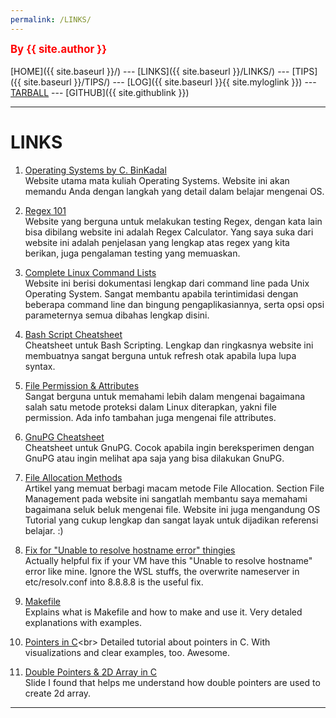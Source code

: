 ```yaml
---
permalink: /LINKS/
---
```

<span style="color:red; font-weight:bold; font-size:larger;">By {{ site.author }}</span>
<br><br>
[HOME]({{ site.baseurl }}/) ---
[LINKS]({{ site.baseurl }}/LINKS/) ---
[TIPS]({{ site.baseurl }}/TIPS/) ---
[LOG]({{ site.baseurl }}{{ site.myloglink }}) ---
[TARBALL](SandBox/NeoZap.tar.xz) ---
[GITHUB]({{ site.githublink }})
<br>
<hr>

# LINKS

1. [Operating Systems by C. BinKadal](https://os.vlsm.org/)<br>
Website utama mata kuliah Operating Systems. Website ini akan memandu Anda dengan langkah yang detail dalam belajar mengenai OS.

2. [Regex 101](https://regex101.com/)<br>
Website yang berguna untuk melakukan testing Regex, dengan kata lain bisa dibilang website ini adalah Regex Calculator. Yang saya suka dari website ini adalah penjelasan yang lengkap atas regex yang kita berikan, juga pengalaman testing yang memuaskan.

3. [Complete Linux Command Lists](https://www.tutorialspoint.com/unix_commands/)<br>
Website ini berisi dokumentasi lengkap dari command line pada Unix Operating System. Sangat membantu apabila terintimidasi dengan beberapa command line dan bingung pengaplikasiannya, serta opsi opsi parameternya semua dibahas lengkap disini.

4. [Bash Script Cheatsheet](https://devhints.io/bash)<br>
Cheatsheet untuk Bash Scripting. Lengkap dan ringkasnya website ini membuatnya sangat berguna untuk refresh otak apabila lupa lupa syntax.

5. [File Permission & Attributes](https://wiki.archlinux.org/title/File_permissions_and_attributes)<br>
Sangat berguna untuk memahami lebih dalam mengenai bagaimana salah satu metode proteksi dalam Linux diterapkan, yakni file permission. Ada info tambahan juga mengenai file attributes.

6. [GnuPG Cheatsheet](https://devhints.io/gnupg)<br>
Cheatsheet untuk GnuPG. Cocok apabila ingin bereksperimen dengan GnuPG atau ingin melihat apa saja yang bisa dilakukan GnuPG.

7. [File Allocation Methods](https://www.javatpoint.com/os-allocation-methods)<br>
Artikel yang memuat berbagi macam metode File Allocation. Section File Management pada website ini sangatlah membantu saya memahami bagaimana seluk beluk mengenai file. Website ini juga mengandung OS Tutorial yang cukup lengkap dan sangat layak untuk dijadikan referensi belajar. :)

8. [Fix for "Unable to resolve hostname error" thingies](https://askubuntu.com/questions/1347712/make-etc-resolv-conf-changes-permanent-in-wsl-2/1398053#1398053)<br>
Actually helpful fix if your VM have this "Unable to resolve hostname" error like mine. Ignore the WSL stuffs, the overwrite nameserver in etc/resolv.conf into 8.8.8.8 is the useful fix.

9. [Makefile](https://makefiletutorial.com/)<br>
Explains what is Makefile and how to make and use it. Very detaled explanations with examples.

10. [Pointers in C](https://www.javatpoint.com/c-pointers#:~:text=The%20pointer%20in%20C%20language,a%20pointer%20is%202%20byte.)<br>
Detailed tutorial about pointers in C. With visualizations and clear examples, too. Awesome.

11. [Double Pointers & 2D Array in C](https://cs.brynmawr.edu/Courses/cs246/spring2014/Slides/16_2DArray_Pointers.pdf)<br>
Slide I found that helps me understand how double pointers are used to create 2d array. 
<hr>
<br>

